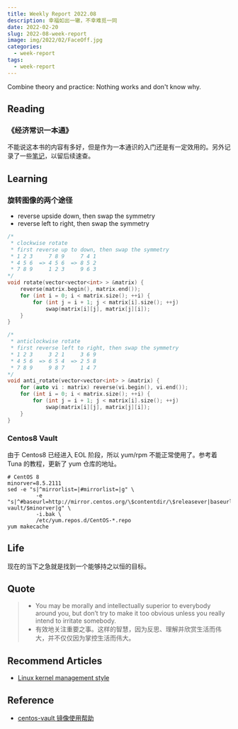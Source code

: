 ```yaml
---
title: Weekly Report 2022.08
description: 幸福如出一辙，不幸难觅一同
date: 2022-02-20
slug: 2022-08-week-report
image: img/2022/02/FaceOff.jpg
categories:
  - week-report
tags:
  - week-report
---
```


Combine theory and practice: Nothing works and don't know why.

## Reading

### 《经济常识一本通》

不能说这本书的内容有多好，但是作为一本通识的入门还是有一定效用的。另外记录了一些[笔记](https://rin.azusachino.cn/reading/%E7%BB%8F%E6%B5%8E%E5%B8%B8%E8%AF%86%E4%B8%80%E6%9C%AC%E9%80%9A/index.html)，以留后续速查。

## Learning

### 旋转图像的两个途径

- reverse upside down, then swap the symmetry
- reverse left to right, then swap the symmetry

```c++
/*
 * clockwise rotate
 * first reverse up to down, then swap the symmetry
 * 1 2 3     7 8 9     7 4 1
 * 4 5 6  => 4 5 6  => 8 5 2
 * 7 8 9     1 2 3     9 6 3
*/
void rotate(vector<vector<int> > &matrix) {
    reverse(matrix.begin(), matrix.end());
    for (int i = 0; i < matrix.size(); ++i) {
        for (int j = i + 1; j < matrix[i].size(); ++j)
            swap(matrix[i][j], matrix[j][i]);
    }
}

/*
 * anticlockwise rotate
 * first reverse left to right, then swap the symmetry
 * 1 2 3     3 2 1     3 6 9
 * 4 5 6  => 6 5 4  => 2 5 8
 * 7 8 9     9 8 7     1 4 7
*/
void anti_rotate(vector<vector<int> > &matrix) {
    for (auto vi : matrix) reverse(vi.begin(), vi.end());
    for (int i = 0; i < matrix.size(); ++i) {
        for (int j = i + 1; j < matrix[i].size(); ++j)
            swap(matrix[i][j], matrix[j][i]);
    }
}
```

### Centos8 Vault

由于 Centos8 已经进入 EOL 阶段，所以 yum/rpm 不能正常使用了。参考着 Tuna 的教程，更新了 yum 仓库的地址。

```shell
# CentOS 8
minorver=8.5.2111
sed -e "s|^mirrorlist=|#mirrorlist=|g" \
         -e "s|^#baseurl=http://mirror.centos.org/\$contentdir/\$releasever|baseurl=https://mirrors.tuna.tsinghua.edu.cn/centos-vault/$minorver|g" \
         -i.bak \
         /etc/yum.repos.d/CentOS-*.repo
yum makecache
```

## Life

现在的当下之急就是找到一个能够持之以恒的目标。

## Quote

> - You may be morally and intellectually superior to everybody around you, but don’t try to make it too obvious unless you really intend to irritate somebody.
> - 有效地关注重要之事。这样的智慧，因为反思、理解并欣赏生活而伟大，并不仅仅因为掌控生活而伟大。

## Recommend Articles

- [Linux kernel management style](https://www.kernel.org/doc/html/latest/process/management-style.html)

## Reference

- [centos-vault 镜像使用帮助](https://mirrors.tuna.tsinghua.edu.cn/help/centos-vault/)
